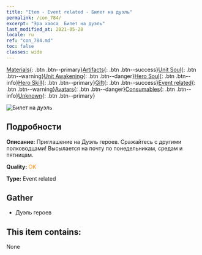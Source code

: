 ```yaml
---
title: "Item - Event related - Билет на дуэль"
permalink: /con_784/
excerpt: "Эра хаоса  Билет на дуэль"
last_modified_at: 2021-05-28
locale: ru
ref: "con_784.md"
toc: false
classes: wide
---
```

 [Materials](/ItemsRU/){: .btn .btn--primary}[Artifacts](/ItemsRU/Artifacts/){: .btn .btn--success}[Unit Soul](/ItemsRU/UnitSoul/){: .btn .btn--warning}[Unit Awakening](/ItemsRU/UnitAwakening/){: .btn .btn--danger}[Hero Soul](/ItemsRU/HeroSoul/){: .btn .btn--info}[Hero Skill](/ItemsRU/HeroSkill/){: .btn .btn--primary}[Gift](/ItemsRU/Gift/){: .btn .btn--success}[Event related](/ItemsRU/Events/){: .btn .btn--warning}[Avatars](/ItemsRU/Avatars/){: .btn .btn--danger}[Consumables](/ItemsRU/Consumables/){: .btn .btn--info}[Unknown](/ItemsRU/Unknown/){: .btn .btn--primary}

 ![Билет на дуэль](/images/t/i_3042.png)

## Подробности
 **Описание:** Приглашение на Дуэль героев. Сражайтесь с другими полководцами! Высылается на почту по понедельникам, средам и пятницам.

 **Quality:** <span style="color: #FF8C00">OK</span>

 **Type:** Event related

## Gather

*    Дуэль героев 

## This item contains:

  None

